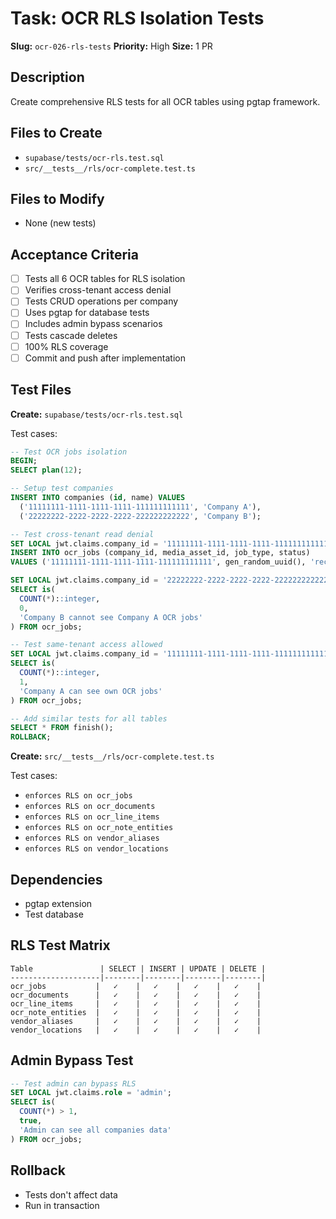 # Task: OCR RLS Isolation Tests

**Slug:** `ocr-026-rls-tests`
**Priority:** High
**Size:** 1 PR

## Description
Create comprehensive RLS tests for all OCR tables using pgtap framework.

## Files to Create
- `supabase/tests/ocr-rls.test.sql`
- `src/__tests__/rls/ocr-complete.test.ts`

## Files to Modify
- None (new tests)

## Acceptance Criteria
- [ ] Tests all 6 OCR tables for RLS isolation
- [ ] Verifies cross-tenant access denial
- [ ] Tests CRUD operations per company
- [ ] Uses pgtap for database tests
- [ ] Includes admin bypass scenarios
- [ ] Tests cascade deletes
- [ ] 100% RLS coverage
- [ ] Commit and push after implementation

## Test Files
**Create:** `supabase/tests/ocr-rls.test.sql`

Test cases:
```sql
-- Test OCR jobs isolation
BEGIN;
SELECT plan(12);

-- Setup test companies
INSERT INTO companies (id, name) VALUES 
  ('11111111-1111-1111-1111-111111111111', 'Company A'),
  ('22222222-2222-2222-2222-222222222222', 'Company B');

-- Test cross-tenant read denial
SET LOCAL jwt.claims.company_id = '11111111-1111-1111-1111-111111111111';
INSERT INTO ocr_jobs (company_id, media_asset_id, job_type, status) 
VALUES ('11111111-1111-1111-1111-111111111111', gen_random_uuid(), 'receipt', 'queued');

SET LOCAL jwt.claims.company_id = '22222222-2222-2222-2222-222222222222';
SELECT is(
  COUNT(*)::integer,
  0,
  'Company B cannot see Company A OCR jobs'
) FROM ocr_jobs;

-- Test same-tenant access allowed
SET LOCAL jwt.claims.company_id = '11111111-1111-1111-1111-111111111111';
SELECT is(
  COUNT(*)::integer,
  1,
  'Company A can see own OCR jobs'
) FROM ocr_jobs;

-- Add similar tests for all tables
SELECT * FROM finish();
ROLLBACK;
```

**Create:** `src/__tests__/rls/ocr-complete.test.ts`

Test cases:
- `enforces RLS on ocr_jobs`
- `enforces RLS on ocr_documents`
- `enforces RLS on ocr_line_items`
- `enforces RLS on ocr_note_entities`
- `enforces RLS on vendor_aliases`
- `enforces RLS on vendor_locations`

## Dependencies
- pgtap extension
- Test database

## RLS Test Matrix
```
Table               | SELECT | INSERT | UPDATE | DELETE |
--------------------|--------|--------|--------|--------|
ocr_jobs           |   ✓    |   ✓    |   ✓    |   ✓    |
ocr_documents      |   ✓    |   ✓    |   ✓    |   ✓    |
ocr_line_items     |   ✓    |   ✓    |   ✓    |   ✓    |
ocr_note_entities  |   ✓    |   ✓    |   ✓    |   ✓    |
vendor_aliases     |   ✓    |   ✓    |   ✓    |   ✓    |
vendor_locations   |   ✓    |   ✓    |   ✓    |   ✓    |
```

## Admin Bypass Test
```sql
-- Test admin can bypass RLS
SET LOCAL jwt.claims.role = 'admin';
SELECT is(
  COUNT(*) > 1,
  true,
  'Admin can see all companies data'
) FROM ocr_jobs;
```

## Rollback
- Tests don't affect data
- Run in transaction